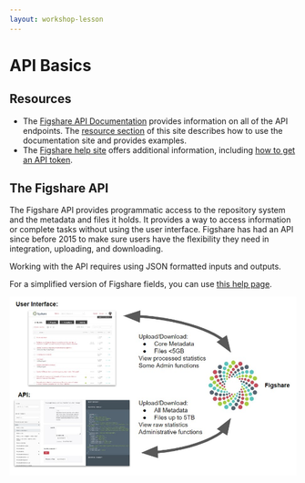 ```yaml
---
layout: workshop-lesson
---
```


# API Basics

## Resources
- The [Figshare API Documentation](https://docs.figshare.com) provides information on all of the API endpoints. The [resource section](../resources/resources.html) of this site describes how to use the documentation site and provides examples.
- The [Figshare help site](https://help.figshare.com) offers additional information, including [how to get an API token](https://help.figshare.com/article/how-to-get-a-personal-token).

## The Figshare API

The Figshare API provides programmatic access to the repository system and the metadata and files it holds. It provides a way to access information or complete tasks without using the user interface. Figshare has had an API since before 2015 to make sure users have the flexibility they need in integration, uploading, and downloading. 

Working with the API requires using JSON formatted inputs and outputs.

For a simplified version of Figshare fields, you can use [this help page](https://help.figshare.com/article/figshare-metadata-schema-overview).

![image showing what can be accessed through the user interface versus the API](../assets/figshare.jpg)
